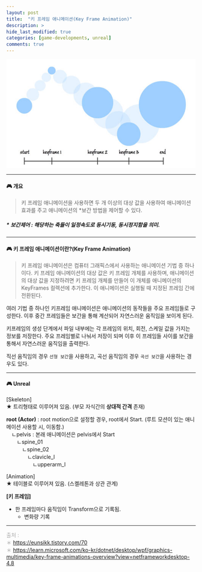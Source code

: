 ```yaml
---
layout: post
title:  "키 프레임 애니메이션(Key Frame Animation)"
description: >
hide_last_modified: true
categories: [game-developments, unreal]
comments: true
---
```


<p align="center">
  <img src="../../../assets/img/blog/unity/keyframe_animation.jpg" style="width: 832px; height: auto" />
</p>

-----

#### 🎮 개요
> 키 프레임 애니메이션을 사용하면 두 개 이상의 대상 값을 사용하여 애니메이션 효과를 주고 애니메이션의 \*보간 방법을 제어할 수 있다.

##### * 보간제어 : 해당하는 축들이 일정속도로 동시기동, 동시정지함을 의미.

----

#### 🎮 키 프레임 애니메이션이란?(Key Frame Animation)
> 키 프레임 애니메이션은 컴퓨터 그래픽스에서 사용하는 애니메이션 기법 중 하나이다.
키 프레임 애니메이션의 대상 값은 키 프레임 개체를 사용하며, 애니메이션의 대상 값을 지정하려면 키 프레임 개체를 만들어 이 개체를 애니메이션의 KeyFrames 컬렉션에 추가한다. 이 애니메이션은 실행될 때 지정된 프레임 간에 전환된다.

여러 기법 중 하나인 키프레임 애니메이션은 애니메이션의 동작들을 주요 프레임들로 구성한다. 이후 중간 프레임들은 보간을 통해 계산되어 자연스러운 움직임을 보이게 된다.

키프레임의 생성 단계에서 파일 내부에는 각 프레임의 위치, 회전, 스케일 값을 가지는 정보를 저장한다. 주요 프레임별로 나눠서 저장이 되며 이후 이 프레임들 사이를 보간을 통해서 자연스러운 움직임을 출력한다.

직선 움직임의 경우 `선형 보간`을 사용하고, 곡선 움직임의 경우 `곡선 보간`을 사용하는 경우도 있다.

-----

#### 🎮 Unreal

[Skeleton]
<br>
★ 트리형태로 이루어져 있음. (부모 자식간의 **상대적 간격** 존재) <br>

**root (Actor)** : root motion으로 설정할 경우, root에서 Start. (루트 모션이 있는 애니메이션 사용할 시, 이동함.) <br>
&emsp;ㄴpelvis : 본래 애니메이션은 pelvis에서 Start <br>
&emsp;&emsp;ㄴspine_01 <br>
&emsp;&emsp;&emsp;ㄴspine_02 <br>
&emsp;&emsp;&emsp;&emsp;ㄴclavicle_l <br>
&emsp;&emsp;&emsp;&emsp;&emsp;ㄴupperarm_l <br>

[Animation]
<br>
★ 테이블로 이루어져 있음. (스켈레톤과 상관 관계) 
<br>

**[키 프레임]**
<br>
- 한 프레임마다 움직임이 Transform으로 기록됨. 
  - 변화량 기록


-----
<span style="color:darkgray">출처 : <br>
＊ https://eunsikk.tistory.com/70 <br>
＊ https://learn.microsoft.com/ko-kr/dotnet/desktop/wpf/graphics-multimedia/key-frame-animations-overview?view=netframeworkdesktop-4.8 <br>
</span>